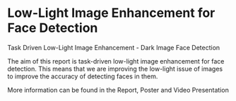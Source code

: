 # Low-Light Image Enhancement for Face Detection

Task Driven Low-Light Image Enhancement - Dark Image Face Detection

The aim of this report is task-driven low-light image enhancement for face detection. This means that we are improving the low-light issue of images to improve the accuracy of detecting faces in them.

More information can be found in the Report, Poster and Video Presentation
